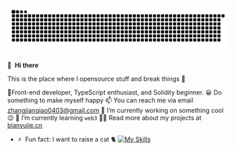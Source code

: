 <picture>
  <source media="(prefers-color-scheme: dark)" srcset="https://raw.githubusercontent.com/ZhangJianQiao0033/ZhangJianQiao0033/output/github-contribution-grid-snake-dark.svg">
  <source media="(prefers-color-scheme: light)" srcset="https://raw.githubusercontent.com/ZhangJianQiao0033/ZhangJianQiao0033/output/github-contribution-grid-snake.svg">
  <img alt="github contribution grid snake animation" src="https://raw.githubusercontent.com/ZhangJianQiao0033/ZhangJianQiao0033/output/github-contribution-grid-snake.svg">
</picture>


👋 &nbsp;**Hi there**

This is the place where I opensource stuff and break things :rofl:

🧑Front-end developer, TypeScript enthusiast, and Solidity beginner.
😀 Do something to make myself happy
📫 You can reach me via email zhangjianqiao0403@gmail.com
🔭 I’m currently working on something cool :wink:
🌱 I’m currently learning `web3`
👨‍💻 Read more about my projects at [bianyujie.cn](https://bianyujie.cn)
- ⚡ &nbsp;Fun fact: I want to raise a cat 🐈
[![My Skills](https://skillicons.dev/icons?i=js,html,css,tailwind,nodejs,react,vue,nextjs,nodejs,npm,vercel,less,ipfs,solidity,vscode)](https://skillicons.dev)
